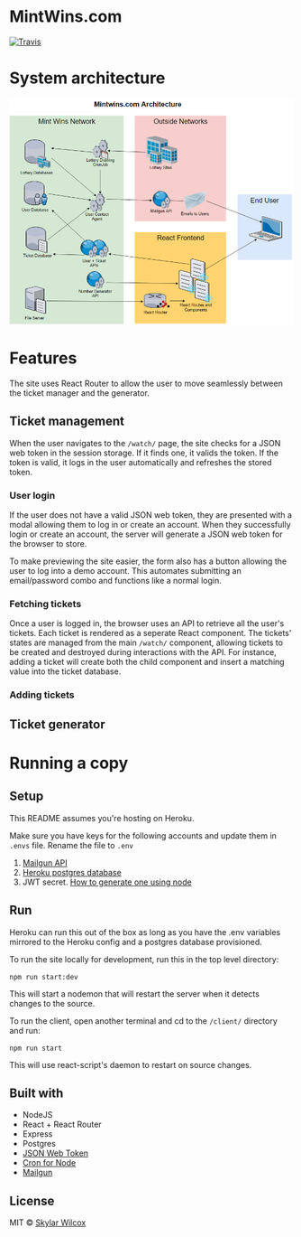 # MintWins.com

[![Travis](https://travis-ci.org/SkyWox/lottery.svg?branch=master)](https://travis-ci.org/SkyWox/lottery)

# System architecture

![System Architecture](https://raw.githubusercontent.com/SkyWox/skywox.github.io/master/images/MintWinsFlowChart.png)

# Features

The site uses React Router to allow the user to move seamlessly between the ticket manager and the generator.

## Ticket management

When the user navigates to the `/watch/` page, the site checks for a JSON web token in the session storage. If it finds one, it valids the token. If the token is valid, it logs in the user automatically and refreshes the stored token.

### User login

If the user does not have a valid JSON web token, they are presented with a modal allowing them to log in or create an account. When they successfully login or create an account, the server will generate a JSON web token for the browser to store.

To make previewing the site easier, the form also has a button allowing the user to log into a demo account. This automates submitting an email/password combo and functions like a normal login.

### Fetching tickets

Once a user is logged in, the browser uses an API to retrieve all the user's tickets. Each ticket is rendered as a seperate React component. The tickets' states are managed from the main `/watch/` component, allowing tickets to be created and destroyed during interactions with the API. For instance, adding a ticket will create both the child component and insert a matching value into the ticket database.

### Adding tickets

## Ticket generator

# Running a copy

## Setup

This README assumes you're hosting on Heroku.

Make sure you have keys for the following accounts and update them in `.envs` file. Rename the file to `.env`

1. [Mailgun API](https://signup.mailgun.com/new/signup)
2. [Heroku postgres database](https://www.heroku.com/postgres)
3. JWT secret. [How to generate one using node](https://github.com/dwyl/learn-json-web-tokens#how-to-generate-secret-key)

## Run

Heroku can run this out of the box as long as you have the .env variables mirrored to the Heroku config and a postgres database provisioned.

To run the site locally for development, run this in the top level directory:

```
npm run start:dev
```

This will start a nodemon that will restart the server when it detects changes to the source.

To run the client, open another terminal and cd to the `/client/` directory and run:

```
npm run start
```

This will use react-script's daemon to restart on source changes.

## Built with

* NodeJS
* React + React Router
* Express
* Postgres
* [JSON Web Token](https://github.com/auth0/node-jsonwebtoken)
* [Cron for Node](https://github.com/kelektiv/node-cron)
* [Mailgun](https://mailgun.com)

## License

MIT © [Skylar Wilcox](http://skywox.me)
